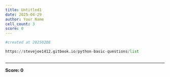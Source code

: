 ```yaml
---
title: Untitled1
date: 2025-04-29
author: Your Name
cell_count: 3
score: 0
---
```


```python
#created at 20250208
```


```python
https://stevejoe1412.gitbook.io/python-basic-questions/list
```


```python

```


---
**Score: 0**